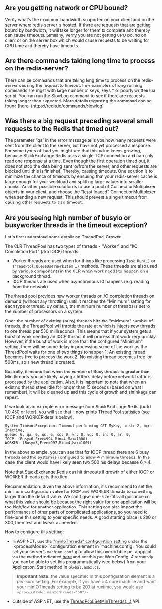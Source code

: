 ﻿Are you getting network or CPU bound?
---------------
Verify what's the maximum bandwidth supported on your client and on the server where redis-server is hosted. If there are requests that are getting bound by bandwidth, it will take longer for them to complete and thereby can cause timeouts.
Similarly, verify you are not getting CPU bound on client or on the server box which would cause requests to be waiting for CPU time and thereby have timeouts.

Are there commands taking long time to process on the redis-server?
---------------
There can be commands that are taking long time to process on the redis-server causing the request to timeout. Few examples of long running commands are mget with large number of keys, keys * or poorly written lua script. You can run the SlowLog command to see if there are requests taking longer than expected. More details regarding the command can be found [here] (https://redis.io/commands/slowlog) 

Was there a big request preceding several small requests to the Redis that timed out?
---------------
The parameter “qs” in the error message tells you how many requests were sent from the client to the server, but have not yet processed a response. For some types of load you might see that this value keeps growing, because StackExchange.Redis uses a single TCP connection and can only read one response at a time.  Even though the first operation timed out, it does not stop the data being sent to/from the server, and other requests are blocked until this is finished. Thereby, causing timeouts. One solution is to minimize the chance of timeouts by ensuring that your redis-server cache is large enough for your workload and splitting large values into smaller chunks. Another possible solution is to use a pool of ConnectionMultiplexer objects in your client, and choose the "least loaded" ConnectionMultiplexer when sending a new request.  This should prevent a single timeout from causing other requests to also timeout.


Are you seeing high number of busyio or busyworker threads in the timeout exception?
---------------
Let's first understand some details on ThreadPool Growth:

The CLR ThreadPool has two types of threads - "Worker" and "I/O Completion Port" (aka IOCP) threads.  

 - Worker threads are used when for things like processing `Task.Run(…)` or `ThreadPool.QueueUserWorkItem(…)` methods.  These threads are also used by various components in the CLR when work needs to happen on a background thread.
 - IOCP threads are used when asynchronous IO happens (e.g. reading from the network).  

The thread pool provides new worker threads or I/O completion threads on demand (without any throttling) until it reaches the "Minimum" setting for each type of thread.  By default, the minimum number of threads is set to the number of processors on a system.  

Once the number of existing (busy) threads hits the "minimum" number of threads, the ThreadPool will throttle the rate at which is injects new threads to one thread per 500 milliseconds.  This means that if your system gets a burst of work needing an IOCP thread, it will process that work very quickly.   However, if the burst of work is more than the configured "Minimum" setting, there will be some delay in processing some of the work as the ThreadPool waits for one of two things to happen
	1. An existing thread becomes free to process the work
	2. No existing thread becomes free for 500ms, so a new thread is created.

Basically, it means that when the number of Busy threads is greater than Min threads, you are likely paying a 500ms delay before network traffic is processed by the application.  Also, it is important to note that when an existing thread stays idle for longer than 15 seconds (based on what I remember), it will be cleaned up and this cycle of growth and shrinkage can repeat.

If we look at an example error message from StackExchange.Redis (build 1.0.450 or later), you will see that it now prints ThreadPool statistics (see IOCP and WORKER details below).

	System.TimeoutException: Timeout performing GET MyKey, inst: 2, mgr: Inactive, 
	queue: 6, qu: 0, qs: 6, qc: 0, wr: 0, wq: 0, in: 0, ar: 0, 
	IOCP: (Busy=6,Free=994,Min=4,Max=1000), 
	WORKER: (Busy=3,Free=997,Min=4,Max=1000)

In the above example, you can see that for IOCP thread there are 6 busy threads and the system is configured to allow 4 minimum threads.  In this case, the client would have likely seen two 500 ms delays because 6 > 4.

Note that StackExchange.Redis can hit timeouts if growth of either IOCP or WORKER threads gets throttled.

Recommendation:
Given the above information, it's recommend to set the minimum configuration value for IOCP and WORKER threads to something larger than the default value.  We can't give one-size-fits-all guidance on what this value should be because the right value for one application will be too high/low for another application.  This setting can also impact the performance of other parts of complicated applications, so you need to fine-tune this setting to your specific needs.  A good starting place is 200 or 300, then test and tweak as needed.

How to configure this setting:

 - In ASP.NET, use the ["minIoThreads" configuration setting](https://msdn.microsoft.com/en-us/library/vstudio/7w2sway1(v=vs.100).aspx) under the `<processModel>` configuration element in `machine.config`. You could set your server's `machine.config` to allow this overridable per apppool via the method indicated [here](https://stackoverflow.com/questions/1939230/asp-net-processmodel-configuration-optimization#comment2882249_1939245) and set this per Web.Config. Alternativly you can be able to set this programmatically (see below) from your Application_Start method in `Global.asax.cs`.

> **Important Note:** the value specified in this configuration element is a *per-core* setting.  For example, if you have a 4 core machine and want your minIOThreads setting to be 200 at runtime, you would use `<processModel minIoThreads="50"/>`.

 - Outside of ASP.NET, use the [ThreadPool.SetMinThreads(…)](https://msdn.microsoft.com//en-us/library/system.threading.threadpool.setminthreads(v=vs.100).aspx) API.
